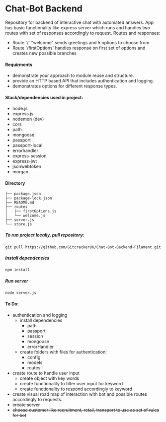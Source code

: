 # Chat-Bot Backend

Repository for backend of interactive chat with automated answers.
App has basic functionality like express server which runs and handles two routes with set of responses accordingly to request.
Routes and responses:

-   Route '/' "welcome" sends greetings and 5 options to choose from
-   Route '/firstOptions' handles response on first set of options and creates new possible branches

#### Requirments

-   demonstrate your approach to module reuse and structure.
-   provide an HTTP based API that includes authentication and logging.
-   demonstrates options for different response types.

#### Stack/dependencies used in project:

-   node.js
-   express.js
-   nodemon (dev)
-   cors
-   path
-   mongoose
-   passport
-   passport-local
-   errorhandler
-   express-session
-   express-jwt
-   jsonwebtoken
-   morgan

#### Directory

```
├── package.json
├── package-lock.json
├── README.md
├── routes
│   ├── firstOptions.js
│   └── welcome.js
├── server.js
└── store.js
```

##### To run project locally, pull repository:

```
git pull https://github.com/GitcrackerUK/Chat-Bot-Backend-Filament.git
```

##### Install dependencies

```
npm install
```

##### Run server

```
node server.js
```

#### To Do:

-   authentication and logging
    -   install dependencies
        -   path
        -   passport
        -   session
        -   mongoose
        -   errorHandler
    -   create folders with files for authentication:
        -   config
        -   models
        -   routes
-   create route to handle user input
    -   create object with key words
    -   create functionality to filter user input for keyword
    -   create functionality to respond accordingly to keyword
-   create visual road map of interaction with bot and possible routes accordingly to requests.
-   <s> create server</s>
-   <s>choose customer like recruitment, retail, transport to use as set of rules for bot</s>
